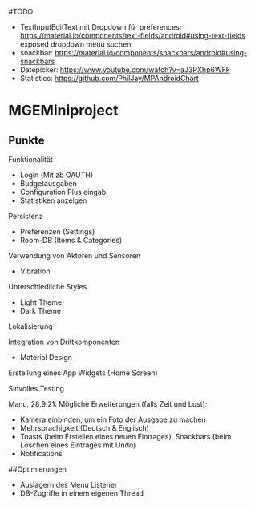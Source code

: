 #TODO

- TextInputEditText mit Dropdown für preferences: https://material.io/components/text-fields/android#using-text-fields exposed dropdown menu suchen
- snackbar: https://material.io/components/snackbars/android#using-snackbars
- Datepicker: https://www.youtube.com/watch?v=aJ3PXhp6WFk
- Statistics: https://github.com/PhilJay/MPAndroidChart



# MGEMiniproject

## Punkte
Funktionalität
- Login (Mit zb OAUTH)
- Budgetausgaben 
- Configuration Plus eingab
- Statistiken anzeigen

Persistenz
- Preferenzen (Settings)
- Room-DB (Items & Categories)

Verwendung von Aktoren und Sensoren
- Vibration

Unterschiedliche Styles
- Light Theme
- Dark Theme

Lokalisierung

Integration von Drittkomponenten
- Material Design

Erstellung eines App Widgets (Home Screen)

Sinvolles Testing

Manu, 28.9.21: Mögliche Erweiterungen (falls Zeit und Lust):
* Kamera einbinden, um ein Foto der Ausgabe zu machen
* Mehrsprachigkeit (Deutsch & Englisch)
* Toasts (beim Erstellen eines neuen Eintrages), Snackbars (beim Löschen eines Eintrages mit Undo)
* Notifications

##Optimierungen
* Auslagern des Menu Listener
* DB-Zugriffe in einem eigenen Thread

